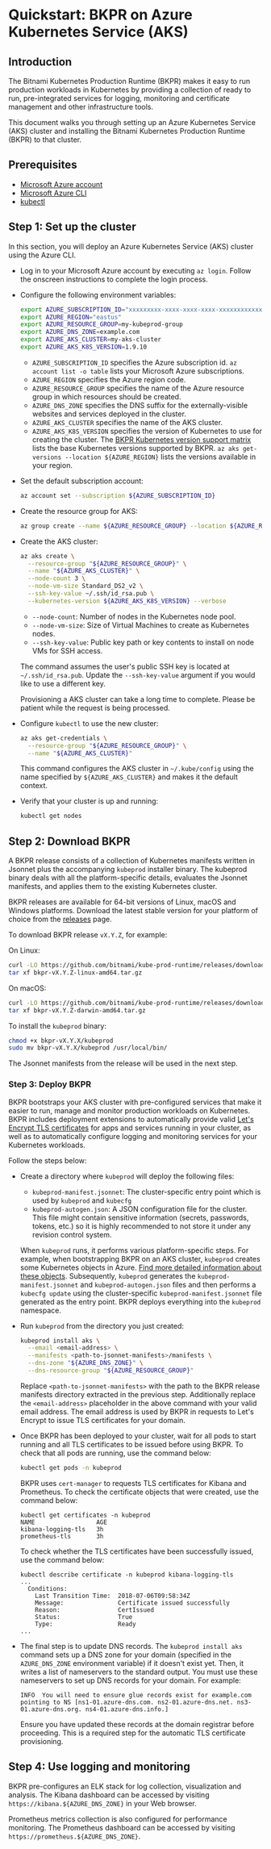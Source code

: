 # Quickstart: BKPR on Azure Kubernetes Service (AKS)

## Introduction
The Bitnami Kubernetes Production Runtime (BKPR) makes it easy to run production workloads in Kubernetes by providing a collection of ready to run, pre-integrated services for logging, monitoring and certificate management and other infrastructure tools.

This document walks you through setting up an Azure Kubernetes Service (AKS) cluster and installing the Bitnami Kubernetes Production Runtime (BKPR) to that cluster.

## Prerequisites
* [Microsoft Azure account](https://azure.microsoft.com)
* [Microsoft Azure CLI](https://docs.microsoft.com/en-us/cli/azure/install-azure-cli?view=azure-cli-latest)
* [kubectl](https://kubernetes.io/docs/tasks/tools/install-kubectl/)

## Step 1: Set up the cluster
In this section, you will deploy an Azure Kubernetes Service (AKS) cluster using the Azure CLI.

* Log in to your Microsoft Azure account by executing `az login`. Follow the onscreen instructions to complete the login process.
* Configure the following  environment variables:

  ```bash
  export AZURE_SUBSCRIPTION_ID="xxxxxxxxx-xxxx-xxxx-xxxx-xxxxxxxxxxxx"
  export AZURE_REGION="eastus"
  export AZURE_RESOURCE_GROUP=my-kubeprod-group
  export AZURE_DNS_ZONE=example.com
  export AZURE_AKS_CLUSTER=my-aks-cluster
  export AZURE_AKS_K8S_VERSION=1.9.10
  ```

  - `AZURE_SUBSCRIPTION_ID` specifies the Azure subscription id. `az account list -o table` lists your Microsoft Azure subscriptions.
  - `AZURE_REGION` specifies the Azure region code.
  - `AZURE_RESOURCE_GROUP` specifies the name of the Azure resource group in which resources should be created.
  - `AZURE_DNS_ZONE` specifies the DNS suffix for the externally-visible websites and services deployed in the cluster.
  - `AZURE_AKS_CLUSTER` specifies the name of the AKS cluster.
  - `AZURE_AKS_K8S_VERSION` specifies the version of Kubernetes to use for creating the cluster. The [BKPR Kubernetes version support matrix](../README.md#kubernetes-version-support-matrix-for-bkpr-10) lists the base Kubernetes versions supported by BKPR. `az aks get-versions --location ${AZURE_REGION}` lists the versions available in your region.

* Set the default subscription account:

  ```bash
  az account set --subscription ${AZURE_SUBSCRIPTION_ID}
  ```

* Create the resource group for AKS:

  ```bash
  az group create --name ${AZURE_RESOURCE_GROUP} --location ${AZURE_REGION}
  ```

* Create the AKS cluster:

  ```bash
  az aks create \
    --resource-group "${AZURE_RESOURCE_GROUP}" \
    --name "${AZURE_AKS_CLUSTER}" \
    --node-count 3 \
    --node-vm-size Standard_DS2_v2 \
    --ssh-key-value ~/.ssh/id_rsa.pub \
    --kubernetes-version ${AZURE_AKS_K8S_VERSION} --verbose
  ```

  - `--node-count`: Number of nodes in the Kubernetes node pool.
  - `--node-vm-size`: Size of Virtual Machines to create as Kubernetes nodes.
  - `--ssh-key-value`: Public key path or key contents to install on node VMs for SSH access.

  The command assumes the user's public SSH key is located at `~/.ssh/id_rsa.pub`. Update the `--ssh-key-value` argument if you would like to use a different key.

  Provisioning a AKS cluster can take a long time to complete. Please be patient while the request is being processed.

* Configure `kubectl` to use the new cluster:

  ```bash
  az aks get-credentials \
    --resource-group "${AZURE_RESOURCE_GROUP}" \
    --name "${AZURE_AKS_CLUSTER}"
  ```

  This command configures the AKS cluster in `~/.kube/config` using the name specified by `${AZURE_AKS_CLUSTER}` and makes it the default context.

* Verify that your cluster is up and running:

  ```bash
  kubectl get nodes
  ```

## Step 2: Download BKPR
A BKPR release consists of a collection of Kubernetes manifests written in Jsonnet plus the accompanying `kubeprod` installer binary. The kubeprod binary deals with all the platform-specific details, evaluates the Jsonnet manifests, and applies them to the existing Kubernetes cluster.

BKPR releases are available for 64-bit versions of Linux, macOS and Windows platforms. Download the latest stable version for your platform of choice from the [releases](https://github.com/bitnami/kube-prod-runtime/releases) page.

To download BKPR release `vX.Y.Z`, for example:

On Linux:

  ```bash
  curl -LO https://github.com/bitnami/kube-prod-runtime/releases/download/vX.Y.Z/bkpr-vX.Y.Z-linux-amd64.tar.gz
  tar xf bkpr-vX.Y.Z-linux-amd64.tar.gz
  ```

On macOS:

  ```bash
  curl -LO https://github.com/bitnami/kube-prod-runtime/releases/download/vX.Y.Z/bkpr-vX.Y.Z-darwin-amd64.tar.gz
  tar xf bkpr-vX.Y.Z-darwin-amd64.tar.gz
  ```

To install the `kubeprod` binary:

  ```bash
  chmod +x bkpr-vX.Y.X/kubeprod
  sudo mv bkpr-vX.Y.X/kubeprod /usr/local/bin/
  ```

The Jsonnet manifests from the release will be used in the next step.

### Step 3: Deploy BKPR
BKPR bootstraps your AKS cluster with pre-configured services that make it easier to run, manage and monitor production workloads on Kubernetes. BKPR includes deployment extensions to automatically provide valid [Let's Encrypt TLS certificates](https://letsencrypt.org/) for apps and services running in your cluster, as well as to automatically configure logging and monitoring services for your Kubernetes workloads.

Follow the steps below:

* Create a directory where `kubeprod` will deploy the following files:

  * `kubeprod-manifest.jsonnet`: The cluster-specific entry point which is used by `kubeprod` and `kubecfg`
  * `kubeprod-autogen.json`: A JSON configuration file for the cluster. This file might contain sensitive information (secrets, passwords, tokens, etc.) so it is highly recommended to not store it under any revision control system.

  When `kubeprod` runs, it performs various platform-specific steps. For example, when bootstrapping BKPR on an AKS cluster, `kubeprod`  creates some Kubernetes objects in Azure. [Find more detailed information about these objects](aks/objects.md). Subsequently, `kubeprod` generates the `kubeprod-manifest.jsonnet` and `kubeprod-autogen.json` files and then performs a `kubecfg update` using the cluster-specific `kubeprod-manifest.jsonnet` file generated as the entry point. BKPR deploys everything into the `kubeprod` namespace.

* Run `kubeprod` from the directory you just created:

  ```bash
  kubeprod install aks \
    --email <email-address> \
    --manifests <path-to-jsonnet-manifests>/manifests \
    --dns-zone "${AZURE_DNS_ZONE}" \
    --dns-resource-group "${AZURE_RESOURCE_GROUP}"
  ```

  Replace `<path-to-jsonnet-manifests>` with the path to the BKPR release manifests directory extracted in the previous step. Additionally replace the `<email-address>` placeholder in the above command with your valid email address. The email address is used by BKPR in requests to Let's Encrypt to issue TLS certificates for your domain.

* Once BKPR has been deployed to your cluster, wait for all pods to start running and all TLS certificates to be issued before using BKPR.  To check that all pods are running, use the command below:

  ```bash
  kubectl get pods -n kubeprod
  ```

  BKPR uses `cert-manager` to requests TLS certificates for Kibana and Prometheus. To check the certificate objects that were created, use the command below:

  ```console
  kubectl get certificates -n kubeprod
  NAME                 AGE
  kibana-logging-tls   3h
  prometheus-tls       3h
  ```

  To check whether the TLS certificates have been successfully issued, use the command below:

  ```console
  kubectl describe certificate -n kubeprod kibana-logging-tls
  ...
    Conditions:
      Last Transition Time:  2018-07-06T09:58:34Z
      Message:               Certificate issued successfully
      Reason:                CertIssued
      Status:                True
      Type:                  Ready
  ...
  ```

* The final step is to update DNS records. The `kubeprod install aks` command sets up a DNS zone for your domain (specified in the `AZURE_DNS_ZONE` environment variable) if it doesn't exist yet. Then, it writes a list of nameservers to the standard output. You must use these nameservers to set up DNS records for your domain. For example:

  ```console
  INFO  You will need to ensure glue records exist for example.com pointing to NS [ns1-01.azure-dns.com. ns2-01.azure-dns.net. ns3-01.azure-dns.org. ns4-01.azure-dns.info.]
  ```

  Ensure you have updated these records at the domain registrar before proceeding. This is a required step for the automatic TLS certificate provisioning.

## Step 4: Use logging and monitoring
BKPR pre-configures an ELK stack for log collection, visualization and analysis. The Kibana dashboard can be accessed by visiting `https://kibana.${AZURE_DNS_ZONE}` in your Web browser.

Prometheus metrics collection is also configured for performance monitoring. The Prometheus dashboard can be accessed by visiting `https://prometheus.${AZURE_DNS_ZONE}`.
